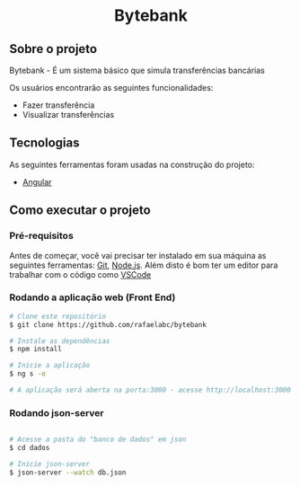 <h1 align="center">
    Bytebank
</h1>


## Sobre o projeto
Bytebank - É um sistema básico que simula transferências bancárias

Os usuários encontrarão as seguintes funcionalidades:
- Fazer transferência
- Visualizar transferências

## Tecnologias

As seguintes ferramentas foram usadas na construção do projeto:

- [Angular][angular]

## Como executar o projeto

### Pré-requisitos

Antes de começar, você vai precisar ter instalado em sua máquina as seguintes ferramentas:
[Git](https://git-scm.com), [Node.js][nodejs].
Além disto é bom ter um editor para trabalhar com o código como [VSCode][vscode]

### Rodando a aplicação web (Front End)

```bash
# Clone este repositório
$ git clone https://github.com/rafaelabc/bytebank

# Instale as dependências
$ npm install

# Inicie a aplicação
$ ng s -o

# A aplicação será aberta na porta:3000 - acesse http://localhost:3000
```
### Rodando json-server

```bash

# Acesse a pasta do "banco de dados" em json
$ cd dados

# Inicie json-server
$ json-server --watch db.json

```
[nodejs]: https://nodejs.org/
[angular]: https://angular.io/
[vscode]: https://code.visualstudio.com/
[vceditconfig]: https://marketplace.visualstudio.com/items?itemName=EditorConfig.EditorConfig
[license]: https://opensource.org/licenses/MIT
[vceslint]: https://marketplace.visualstudio.com/items?itemName=dbaeumer.vscode-eslint
